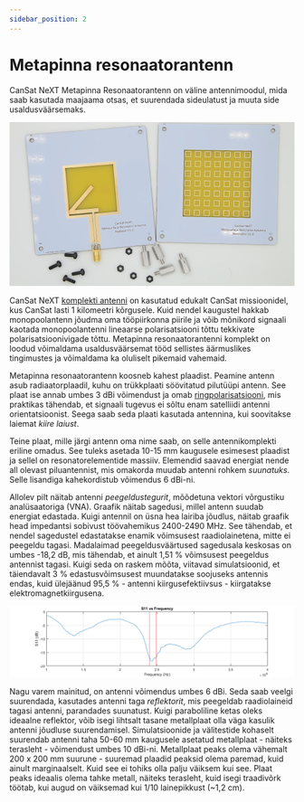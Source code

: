 ```yaml
---
sidebar_position: 2
---
```


# Metapinna resonaatorantenn

CanSat NeXT Metapinna Resonaatorantenn on väline antennimoodul, mida saab kasutada maajaama otsas, et suurendada sideulatust ja muuta side usaldusväärsemaks.

![CanSat NeXT Metapinna Resonaatorantenn](./img/resonator_antenna.png)

CanSat NeXT [komplekti antenni](./../CanSat-hardware/communication#quarter-wave-antenna) on kasutatud edukalt CanSat missioonidel, kus CanSat lasti 1 kilomeetri kõrgusele. Kuid nendel kaugustel hakkab monopoolantenn jõudma oma tööpiirkonna piirile ja võib mõnikord signaali kaotada monopoolantenni lineaarse polarisatsiooni tõttu tekkivate polarisatsioonivigade tõttu. Metapinna resonaatorantenni komplekt on loodud võimaldama usaldusväärsemat tööd sellistes äärmuslikes tingimustes ja võimaldama ka oluliselt pikemaid vahemaid.

Metapinna resonaatorantenn koosneb kahest plaadist. Peamine antenn asub radiaatorplaadil, kuhu on trükkplaati söövitatud pilutüüpi antenn. See plaat ise annab umbes 3 dBi võimendust ja omab [ringpolarisatsiooni](https://en.wikipedia.org/wiki/Circular_polarization), mis praktikas tähendab, et signaali tugevus ei sõltu enam satelliidi antenni orientatsioonist. Seega saab seda plaati kasutada antennina, kui soovitakse laiemat *kiire laiust*.

Teine plaat, mille järgi antenn oma nime saab, on selle antennikomplekti eriline omadus. See tuleks asetada 10-15 mm kaugusele esimesest plaadist ja sellel on resonatorelementide massiiv. Elemendid saavad energiat nende all olevast piluantennist, mis omakorda muudab antenni rohkem *suunatuks*. Selle lisandiga kahekordistub võimendus 6 dBi-ni.

Allolev pilt näitab antenni *peegeldustegurit*, mõõdetuna vektori võrgustiku analüsaatoriga (VNA). Graafik näitab sagedusi, millel antenn suudab energiat edastada. Kuigi antennil on üsna hea lairiba jõudlus, näitab graafik head impedantsi sobivust töövahemikus 2400-2490 MHz. See tähendab, et nendel sagedustel edastatakse enamik võimsusest raadiolainetena, mitte ei peegeldu tagasi. Madalaimad peegeldusväärtused sagedusala keskosas on umbes -18,2 dB, mis tähendab, et ainult 1,51 % võimsusest peegeldus antennist tagasi. Kuigi seda on raskem mõõta, viitavad simulatsioonid, et täiendavalt 3 % edastusvõimsusest muundatakse soojuseks antennis endas, kuid ülejäänud 95,5 % - antenni kiirgusefektiivsus - kiirgatakse elektromagnetkiirgusena.

![CanSat NeXT Metapinna Resonaatorantenn](./img/antenna_s11.png)

Nagu varem mainitud, on antenni võimendus umbes 6 dBi. Seda saab veelgi suurendada, kasutades antenni taga *reflektorit*, mis peegeldab raadiolaineid tagasi antenni, parandades suunatust. Kuigi paraboliline ketas oleks ideaalne reflektor, võib isegi lihtsalt tasane metallplaat olla väga kasulik antenni jõudluse suurendamisel. Simulatsioonide ja välitestide kohaselt suurendab antenni taha 50-60 mm kaugusele asetatud metallplaat - näiteks terasleht - võimendust umbes 10 dBi-ni. Metallplaat peaks olema vähemalt 200 x 200 mm suurune - suuremad plaadid peaksid olema paremad, kuid ainult marginaalselt. Kuid see ei tohiks olla palju väiksem kui see. Plaat peaks ideaalis olema tahke metall, näiteks terasleht, kuid isegi traadivõrk töötab, kui augud on väiksemad kui 1/10 lainepikkust (~1,2 cm).
